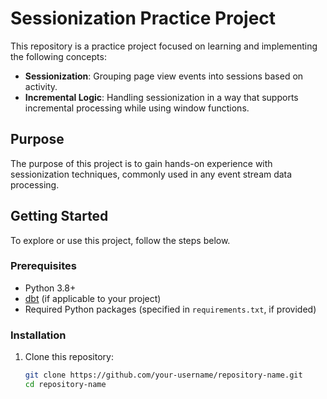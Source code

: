 # Sessionization Practice Project

This repository is a practice project focused on learning and implementing the following concepts:

- **Sessionization**: Grouping page view events into sessions based on activity.
- **Incremental Logic**: Handling sessionization in a way that supports incremental processing while using window functions.

## Purpose

The purpose of this project is to gain hands-on experience with sessionization techniques, commonly used in any event stream data processing. 

## Getting Started

To explore or use this project, follow the steps below.

### Prerequisites

- Python 3.8+
- [dbt](https://www.getdbt.com/) (if applicable to your project)
- Required Python packages (specified in `requirements.txt`, if provided)

### Installation

1. Clone this repository:
   ```bash
   git clone https://github.com/your-username/repository-name.git
   cd repository-name

